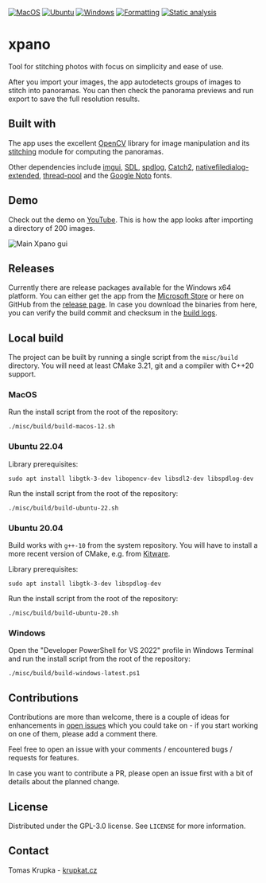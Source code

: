 [![MacOS](https://github.com/krupkat/xpano/actions/workflows/macos.yml/badge.svg)](https://github.com/krupkat/xpano/actions/workflows/macos.yml)
[![Ubuntu](https://github.com/krupkat/xpano/actions/workflows/ubuntu.yml/badge.svg)](https://github.com/krupkat/xpano/actions/workflows/ubuntu.yml)
[![Windows](https://github.com/krupkat/xpano/actions/workflows/windows.yml/badge.svg)](https://github.com/krupkat/xpano/actions/workflows/windows.yml)
[![Formatting](https://github.com/krupkat/xpano/actions/workflows/clang-format-check.yml/badge.svg)](https://github.com/krupkat/xpano/actions/workflows/clang-format-check.yml)
[![Static analysis](https://github.com/krupkat/xpano/actions/workflows/clang-tidy-check.yml/badge.svg)](https://github.com/krupkat/xpano/actions/workflows/clang-tidy-check.yml)

# xpano

Tool for stitching photos with focus on simplicity and ease of use.

After you import your images, the app autodetects groups of images to stitch into panoramas. You can then check the panorama previews and run export to save the full resolution results.

## Built with

The app uses the excellent [OpenCV](https://opencv.org/) library for image manipulation and its [stitching](https://docs.opencv.org/4.x/d1/d46/group__stitching.html) module for computing the panoramas.

Other dependencies include [imgui](https://github.com/ocornut/imgui), [SDL](https://github.com/libsdl-org/SDL), [spdlog](https://github.com/gabime/spdlog/), [Catch2](https://github.com/catchorg/Catch2), [nativefiledialog-extended](https://github.com/btzy/nativefiledialog-extended), [thread-pool](https://github.com/bshoshany/thread-pool) and the [Google Noto](https://fonts.google.com/noto) fonts.

## Demo

Check out the demo on [YouTube](https://youtu.be/-TuKaO9gxsU). This is how the app looks after importing a directory of 200 images.

![Main Xpano gui](misc/screenshots/xpano.jpg)

## Releases

Currently there are release packages available for the Windows x64 platform. You can either get the app from the [Microsoft Store](https://www.microsoft.com/store/productId/9PGQ5X33L0SC) or here on GitHub from the [release page](https://github.com/krupkat/xpano/releases). In case you download the binaries from here, you can verify the build commit and checksum in the [build logs](https://github.com/krupkat/xpano-release-builder/actions/workflows/build.yml).

## Local build

The project can be built by running a single script from the `misc/build` directory. You will need at least CMake 3.21, git and a compiler with C++20 support.

### MacOS

Run the install script from the root of the repository:

```
./misc/build/build-macos-12.sh
```

### Ubuntu 22.04

Library prerequisites:

```
sudo apt install libgtk-3-dev libopencv-dev libsdl2-dev libspdlog-dev
```

Run the install script from the root of the repository:

```
./misc/build/build-ubuntu-22.sh
```

### Ubuntu 20.04

Build works with `g++-10` from the system repository. You will have to install a more recent version of CMake, e.g. from [Kitware](https://apt.kitware.com/).

Library prerequisites:

```
sudo apt install libgtk-3-dev libspdlog-dev
```

Run the install script from the root of the repository:

```
./misc/build/build-ubuntu-20.sh
```

### Windows

Open the "Developer PowerShell for VS 2022" profile in Windows Terminal and run the install script from the root of the repository:

```
./misc/build/build-windows-latest.ps1
```

## Contributions

Contributions are more than welcome, there is a couple of ideas for enhancements in [open issues](https://github.com/krupkat/xpano/issues) which you could take on - if you start working on one of them, please add a comment there. 

Feel free to open an issue with your comments / encountered bugs / requests for features. 

In case you want to contribute a PR, please open an issue first with a bit of details about the planned change.

## License

Distributed under the GPL-3.0 license. See `LICENSE` for more information.

## Contact

Tomas Krupka - [krupkat.cz](https://krupkat.cz)
